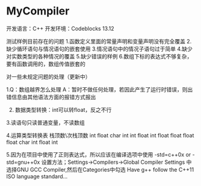 # MyCompiler
开发语言：C++
开发环境：Codeblocks 13.12

测试样例目前存在的问题
1.函数定义里面的常量声明和变量声明没有完全覆盖
2.缺少循环语句与情况语句的嵌套使用
3.情况语句中的情况子语句过于简单
4.缺少对实数类型的各种情况的覆盖
5.缺少错误的样例
6.数组下标的表达式不够复杂，要有函数调用的，数组传值嵌套的

对一些未规定问题的处理（更新中）

1.Q：数组越界怎么处理
A：暂时不做任何处理，若因此产生了运行时错误，则出错信息由其他语法方面的报错方式报出

2. 数据类型转换：int可以转float，反之不行

3.读语句只读普通变量，不读数组

4.运算类型转换表
栈顶数\次栈顶数 int 	float 	char
		int		int 	float 	int
		float	float 	float 	float
		char	int		float	int
		
5.因为在项目中使用了正则表达式，所以应该在编译选项中使用
-std=c++0x or -std=gnu++0x
设置方法；Settings->Compilers->Global Compiler Settings
中选择GNU GCC Compiler,然后在Categories中勾选
Have g++ follow the C++11 ISO language standard...
